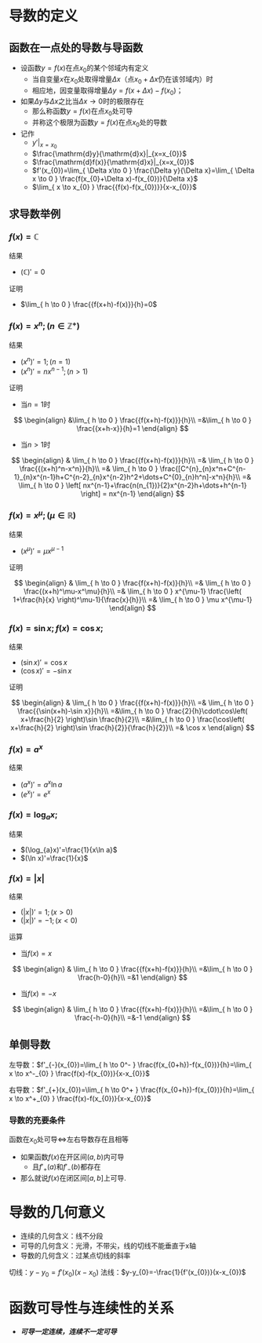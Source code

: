 # 导数的定义

## 函数在一点处的导数与导函数

- 设函数$y=f(x)$在点$x_{0}$的某个邻域内有定义
  - 当自变量$x$在$x_{0}$处取得增量$\Delta x$（点$x_{0}+\Delta x$仍在该邻域内）时
  - 相应地，因变量取得增量$\Delta y=f(x+\Delta x)-f(x_{0})$；
- 如果$\Delta y$与$\Delta x$之比当$\Delta x\to0$时的极限存在
  - 那么称函数$y=f(x)$在点$x_{0}$处可导
  - 并称这个极限为函数$y=f(x)$在点$x_{0}$处的导数
- 记作
  - $y'|_{x=x_{0}}$
  - $\frac{\mathrm{d}y}{\mathrm{d}x}|_{x=x_{0}}$
  - $\frac{\mathrm{d}f(x)}{\mathrm{d}x}|_{x=x_{0}}$
  - $f'(x_{0})=\lim_{ \Delta x\to 0 } \frac{\Delta y}{\Delta x}=\lim_{ \Delta x \to 0 } \frac{f(x_{0}+\Delta x)-f(x_{0})}{\Delta x}$
  - $\lim_{ x \to x_{0} } \frac{{f(x)-f(x_{0})}}{x-x_{0}}$

## 求导数举例

### $f(x)=\mathbb{C}$

结果

- $(\mathbb{C})'=0$

证明

- $\lim_{ h \to 0 } \frac{{f(x+h)-f(x)}}{h}=0$

### $f(x)=x^n;(n\in \mathbb{Z}^+)$

结果

- $(x^n)'=1;(n=1)$
- $(x^n)'=nx^{n-1};(n>1)$

证明

- 当$n=1$时

$$
\begin{align}
&\lim_{ h \to 0 } \frac{{f(x+h)-f(x)}}{h}\\
=&\lim_{ h \to 0 } \frac{{x+h-x}}{h}=1
\end{align}
$$

- 当$n>1$时

$$
\begin{align}
 & \lim_{ h \to 0 } \frac{{f(x+h)-f(x)}}{h}\\
=& \lim_{ h \to 0 } \frac{{(x+h)^n-x^n}}{h}\\
=& \lim_{ h \to 0 } \frac{[C^{n}_{n}x^n+C^{n-1}_{n}x^{n-1}h+C^{n-2}_{n}x^{n-2}h^2+\dots+C^{0}_{n}h^n]-x^n}{h}\\
=& \lim_{ h \to 0 }  \left[ nx^{n-1}+\frac{n(n_{1})}{2}x^{n-2}h+\dots+h^{n-1} \right]
= nx^{n-1}
\end{align}
$$

### $f(x)=x^\mu;(\mu \in \mathbb{R})$

结果

- $(x^\mu)'=\mu x^{\mu-1}$

证明

$$
\begin{align}
&  \lim_{ h \to 0 } \frac{f(x+h)-f(x)}{h}\\
=& \lim_{ h \to 0 } \frac{(x+h)^\mu-x^\mu}{h}\\
=& \lim_{ h \to 0 } x^{\mu-1}   \frac{\left( 1+\frac{h}{x} \right)^\mu-1}{\frac{x}{h}}\\
=& \lim_{ h \to 0 } \mu x^{\mu-1}
\end{align}
$$

### $f(x)=\sin x;f(x)=\cos x;$

结果

- $(\sin x)'=\cos x$
- $(\cos x)'=-\sin x$

证明

$$
\begin{align}
 & \lim_{ h \to 0 } \frac{{f(x+h)-f(x)}}{h}\\
=& \lim_{ h \to 0 } \frac{{\sin(x+h)-\sin x}}{h}\\
=&\lim_{ h \to 0 } \frac{2}{h}\cdot\cos\left( x+\frac{h}{2} \right)\sin \frac{h}{2}\\
=&\lim_{ h \to 0 } \frac{\cos\left( x+\frac{h}{2} \right)\sin \frac{h}{2}}{\frac{h}{2}}\\
=& \cos x
\end{align}
$$

### $f(x)=a^x$

结果

- $(a^x)'=a^x\ln a$
- $(e^x)'=e^x$

### $f(x)=\log_{a}x;$

结果

- $(\log_{a}x)'=\frac{1}{x\ln a}$
- $(\ln x)'=\frac{1}{x}$

### $f(x)=|x|$

结果

- $(|x|)'=1;(x>0)$
- $(|x|)'=-1;(x<0)$

运算
- 当$f(x)=x$

$$
\begin{align}
 & \lim_{ h \to 0 } \frac{{f(x+h)-f(x)}}{h}\\
=&\lim_{ h \to 0 } \frac{h-0}{h}\\
=&1
\end{align}
$$

- 当$f(x)=-x$

$$
\begin{align}
 & \lim_{ h \to 0 } \frac{{f(x+h)-f(x)}}{h}\\
=&\lim_{ h \to 0 } \frac{-h-0}{h}\\
=&-1
\end{align}
$$

## 单侧导数

左导数：$f'_{-}(x_{0})=\lim_{ h \to 0^- } \frac{f(x_{0+h})-f(x_{0})}{h}=\lim_{ x \to x^-_{0} } \frac{f(x)-f(x_{0})}{x-x_{0}}$

右导数：$f'_{+}(x_{0})=\lim_{ h \to 0^+ } \frac{f(x_{0+h})-f(x_{0})}{h}=\lim_{ x \to x^+_{0} } \frac{f(x)-f(x_{0})}{x-x_{0}}$

### 导数的充要条件

函数在$x_{0}$处可导$\iff$左右导数存在且相等

- 如果函数$f(x)$在开区间$(a,b)$内可导
  - 且$f'_{+}(a)$和$f'_{-}(b)$都存在
- 那么就说$f(x)$在闭区间$[a, b]$上可导.

# 导数的几何意义

- 连续的几何含义：线不分段
- 可导的几何含义：光滑，不带尖，线的切线不能垂直于x轴
- 导数的几何含义：过某点切线的斜率

切线：$y-y_{0}=f'(x_{0})(x-x_{0})$
法线：$y-y_{0}=-\frac{1}{f'(x_{0})}(x-x_{0})$

# 函数可导性与连续性的关系

- ***可导一定连续，连续不一定可导***
